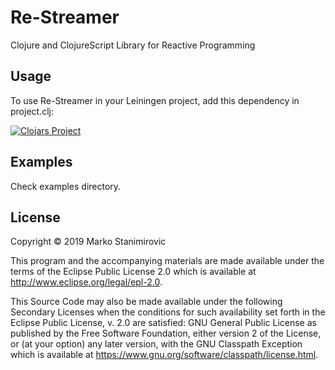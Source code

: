 # Re-Streamer

Clojure and ClojureScript Library for Reactive Programming

## Usage

To use Re-Streamer in your Leiningen project, add this dependency in project.clj:

[![Clojars Project](https://img.shields.io/clojars/v/org.clojars.stanimirovic/re-streamer.svg)](https://clojars.org/org.clojars.stanimirovic/re-streamer)

## Examples

Check examples directory.

## License

Copyright © 2019 Marko Stanimirovic

This program and the accompanying materials are made available under the
terms of the Eclipse Public License 2.0 which is available at
http://www.eclipse.org/legal/epl-2.0.

This Source Code may also be made available under the following Secondary
Licenses when the conditions for such availability set forth in the Eclipse
Public License, v. 2.0 are satisfied: GNU General Public License as published by
the Free Software Foundation, either version 2 of the License, or (at your
option) any later version, with the GNU Classpath Exception which is available
at https://www.gnu.org/software/classpath/license.html.
